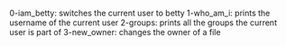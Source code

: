 0-iam_betty: switches the current user to betty
1-who_am_i: prints the username of the current user
2-groups: prints all the groups the current user is part of
3-new_owner: changes the owner of a file
